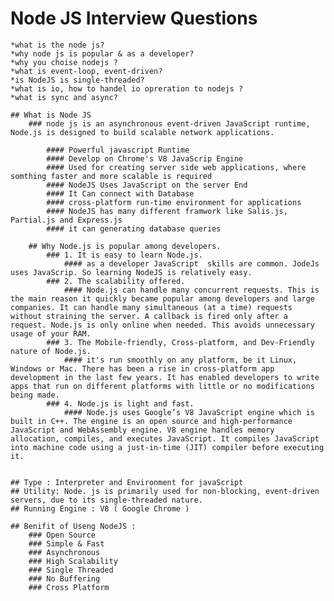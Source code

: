 # Node JS Interview Questions

    *what is the node js?
    *why node js is popular & as a developer?
    *why you choise nodejs ?
    *what is event-loop, event-driven?
    *is NodeJS is single-threaded?
    *what is io, how to handel io opreration to nodejs ?
    *what is sync and async?

    ## What is Node JS
        ### node js is an asynchronous event-driven JavaScript runtime, Node.js is designed to build scalable network applications.

            #### Powerful javascript Runtime
            #### Develop on Chrome's V8 JavaScrip Engine
            #### Used for creating server side web applications, where somthing faster and more scalable is required
            #### NodeJS Uses JavaScript on the server End
            #### It Can connect with Database
            #### cross-platform run-time environment for applications
            #### NodeJS has many different framwork like Salis.js, Partial.js and Express.js
            #### it can generating database queries
        
        ## Why Node.js is popular among developers.
            ### 1. It is easy to learn Node.js.
                #### as a developer JavaScript  skills are common. JodeJs uses JavaScrip. So learning NodeJS is relatively easy.
            ### 2. The scalability offered.
                #### Node.js can handle many concurrent requests. This is the main reason it quickly became popular among developers and large companies. It can handle many simultaneous (at a time) requests without straining the server. A callback is fired only after a request. Node.js is only online when needed. This avoids unnecessary usage of your RAM.
            ### 3. The Mobile-friendly, Cross-platform, and Dev-Friendly nature of Node.js.
                #### it's run smoothly on any platform, be it Linux, Windows or Mac. There has been a rise in cross-platform app development in the last few years. It has enabled developers to write apps that run on different platforms with little or no modifications being made.
            ### 4. Node.js is light and fast.
                #### Node.js uses Google’s V8 JavaScript engine which is built in C++. The engine is an open source and high-performance JavaScript and WebAssembly engine. V8 engine handles memory allocation, compiles, and executes JavaScript. It compiles JavaScript into machine code using a just-in-time (JIT) compiler before executing it.


    ## Type : Interpreter and Environment for javaScript
    ## Utility: Node. js is primarily used for non-blocking, event-driven servers, due to its single-threaded nature.
    ## Running Engine : V8 ( Google Chrome )

    ## Benifit of Useng NodeJS : 
        ### Open Source
        ### Simple & Fast
        ### Asynchronous
        ### High Scalability
        ### Single Threaded
        ### No Buffering
        ### Cross Platform
        